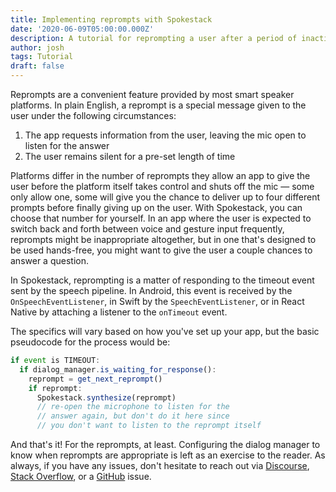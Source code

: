 ```yaml
---
title: Implementing reprompts with Spokestack
date: '2020-06-09T05:00:00.000Z'
description: A tutorial for reprompting a user after a period of inactivity
author: josh
tags: Tutorial
draft: false
---
```


Reprompts are a convenient feature provided by most smart speaker platforms. In plain English, a reprompt is a special message given to the user under the following circumstances:

1. The app requests information from the user, leaving the mic open to listen for the answer
1. The user remains silent for a pre-set length of time

Platforms differ in the number of reprompts they allow an app to give the user before the platform itself takes control and shuts off the mic — some only allow one, some will give you the chance to deliver up to four different prompts before finally giving up on the user. With Spokestack, you can choose that number for yourself. In an app where the user is expected to switch back and forth between voice and gesture input frequently, reprompts might be inappropriate altogether, but in one that's designed to be used hands-free, you might want to give the user a couple chances to answer a question.

In Spokestack, reprompting is a matter of responding to the timeout event sent by the speech pipeline. In Android, this event is received by the `OnSpeechEventListener`, in Swift by the `SpeechEventListener`, or in React Native by attaching a listener to the `onTimeout` event.

The specifics will vary based on how you've set up your app, but the basic pseudocode for the process would be:

```js
if event is TIMEOUT:
  if dialog_manager.is_waiting_for_response():
    reprompt = get_next_reprompt()
    if reprompt:
      Spokestack.synthesize(reprompt)
      // re-open the microphone to listen for the
      // answer again, but don't do it here since
      // you don't want to listen to the reprompt itself
```

And that's it! For the reprompts, at least. Configuring the dialog manager to know when reprompts are appropriate is left as an exercise to the reader. As always, if you have any issues, don't hesitate to reach out via [Discourse](https://forum.spokestack.io/), [Stack Overflow](https://stackoverflow.com/questions/tagged/spokestack), or a [GitHub](https://github.com/spokestack) issue.
